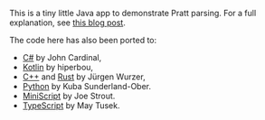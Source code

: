 This is a tiny little Java app to demonstrate Pratt parsing. For a full
explanation, see [this blog post][blog].

[blog]: http://journal.stuffwithstuff.com/2011/03/19/pratt-parsers-expression-parsing-made-easy/

The code here has also been ported to:
- [C#][csharp] by John Cardinal,
- [Kotlin][kotlin] by hiperbou,
- [C++][cpp] and [Rust][rust] by Jürgen Wurzer,
- [Python][python] by Kuba Sunderland-Ober.
- [MiniScript][miniscript] by Joe Strout.
- [TypeScript][typescript] by May Tusek. <!-- Not sure if this should be a comma or period, IMO refactor all to periods. -->

[csharp]: https://github.com/jfcardinal/BantamCs
[kotlin]: https://github.com/hiperbou/bantam-kotlin
[cpp]: https://github.com/jwurzer/bantam-cpp
[rust]: https://github.com/jwurzer/bantam-rust
[python]: https://github.com/KubaO/pybantam
[miniscript]: https://github.com/JoeStrout/bantam-miniscript
[typescript]: https://github.com/queercat/bantam-pratt-parser-typescript
